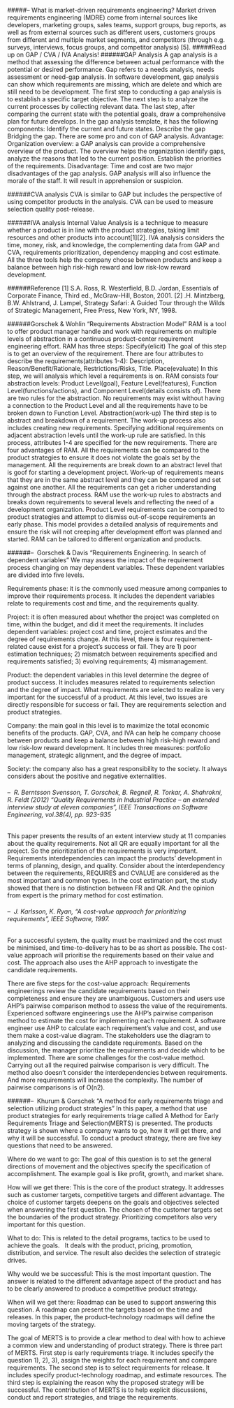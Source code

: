 #####– What is market-driven requirements engineering? 
Market driven requirements engineering (MDRE) come from internal sources like developers, marketing groups, sales teams, support groups, bug reports, as well as from external sources such as different users, customers groups from different and multiple market segments, and competitors (through e.g. surveys, interviews, focus groups, and competitor analysis) [5]. 
#####Read up on GAP / CVA / IVA Analysis!
######GAP Analysis
A gap analysis is a method that assessing the difference between actual performance with the potential or desired performance. Gap refers to a needs analysis, needs assessment or need-gap analysis. In software development, gap analysis can show which requirements are missing, which are delete and which are still need to be development.
The first step to conducting a gap analysis is to establish a specific target objective. The next step is to analyze the current processes by collecting relevant data. The last step, after comparing the current state with the potential goals, draw a comprehensive plan for future develops. 
In the gap analysis template, it has the following components:
Identify the current and future states. 
Describe the gap
Bridging the gap. 
There are some pro and con of GAP analysis.
Advantage: 
Organization overview: a GAP analysis can provide a comprehensive overview of the product. The overview helps the organization identify gaps, analyze the reasons that led to the current position. 
Establish the priorities of the requirements. 
Disadvantage:
Time and cost are two major disadvantages of the gap analysis. GAP analysis will also influence the morale of the staff. It will result in apprehension or suspicion.

######CVA analysis
CVA is similar to GAP but includes the perspective of using competitor products in the analysis. CVA can be used to measure selection quality post-release. 

######IVA analysis
Internal Value Analysis is a technique to measure whether a product is in line with the product strategies, taking limit resources and other products into account[1][2]. IVA analysis considers the time, money, risk, and knowledge, the complementing data from GAP and CVA, requirements prioritization, dependency mapping and cost estimate. 
All the three tools help the company choose between products and keep a balance between high risk-high reward and low risk-low reward development. 

######Reference
[1] S.A. Ross, R. Westerfield, B.D. Jordan, Essentials of Corporate Finance, Third ed., McGraw-Hill, Boston, 2001. 
[2] .H. Mintzberg, B.W. Ahlstrand, J. Lampel, Strategy Safari: A Guided Tour through the Wilds of Strategic Management, Free Press, New York, NY, 1998.  

######Gorschek & Wohlin “Requirements Abstraction Model” 
RAM is a tool to offer product manager handle and work with requirements on multiple levels of abstraction in a continuous product-center requirement engineering effort. 
RAM has three steps:
Specify(elicit)
The goal of this step is to get an overview of the requirement. There are four attributes to describe the requirements(attributes 1-4): Description, Reason/Benefit/Rationale, Restrictions/Risks, Title. 
Place(evaluate)
In this step, we will analysis which level a requirements is on. RAM consists four abstraction levels: Product Level(goal), Feature Level(features), Function Level(functions/actions), and Component Level(details consists of).  There are two rules for the abstraction. No requirements may exist without having a connection to the Product Level and all the requirements have to be broken down to Function Level.
Abstraction(work-up)
The third step is to abstract and breakdown of a requirement. The work-up process also includes creating new requirements. Specifying additional requirements on adjacent abstraction levels until the work-up rule are satisfied. In this process, attributes 1-4 are specified for the new requirements. 
There are four advantages of RAM. All the requirements can be compared to the product strategies to ensure it does not violate the goals set by the management. All the requirements are break down to an abstract level that is goof for starting a development project. Work-up of requirements means that they are in the same abstract level and they can be compared and set against one another. All the requirements can get a richer understanding through the abstract process. 
RAM use the work-up rules to abstracts and breaks down requirements to several levels and reflecting the need of a development organization. Product Level requirements can be compared to product strategies and attempt to dismiss out-of-scope requirements an early phase. This model provides a detailed analysis of requirements and ensure the risk will not creeping after development effort was planned and started. RAM can be tailored to different organization and products. 

######–  Gorschek & Davis “Requirements Engineering. In search of dependent variables” 
We may assess the impact of the requirement process changing on may dependent variables. These dependent variables are divided into five levels. 

Requirements phase: it is the commonly used measure among companies to improve their requirements process. It includes the dependent variables relate to requirements cost and time, and the requirements quality. 

Project: it is often measured about whether the project was completed on time, within the budget, and did it meet the requirements. It includes dependent variables: project cost and time, project estimates and the degree of requirements change. At this level, there is four requirement-related cause exist for a project’s success or fail. They are 1) poor estimation techniques; 2) mismatch between requirements specified and requirements satisfied; 3) evolving requirements; 4) mismanagement. 

Product: the dependent variables in this level determine the degree of product success. It includes measures related to requirements selection and the degree of impact. What requirements are selected to realize is very important for the successful of a product. At this level, two issues are directly responsible for success or fail. They are requirements selection and product strategies. 

Company: the main goal in this level is to maximize the total economic benefits of the products. GAP, CVA, and IVA can help he company choose between products and keep a balance between high risk-high reward and low risk-low reward development.  It includes three measures: portfolio management, strategic alignment, and the degree of impact. 

Society: the company also has a great responsibility to the society. It always considers about the positive and negative externalities.  

######	–  R. Berntsson Svensson, T. Gorschek, B. Regnell, R. Torkar, A. Shahrokni, R. Feldt (2012) “Quality Requirements in Industrial Practice – an extended interview study at eleven companies”, IEEE Transactions on Software Engineering, vol.38(4), pp. 923-935 
This paper presents the results of an extent interview study at 11 companies about the quality requirements. Not all QR are equally important for all the project. So the prioritization of the requirements is very important. Requirements interdependencies can impact the products’ development in terms of planning, design, and quality.  Consider about the interdependency between the requirements, REQUIRES and CVALUE are considered as the most important and common types. In the cost estimation part, the study showed that there is  no distinction between FR and QR. And the opinion from expert is the primary method for cost estimation.

######	–  J. Karlsson, K. Ryan, “A cost-value approach for prioritizing requirements”, IEEE Software, 1997. 
For a successful system, the quality must be maximized and the cost must be minimised, and time-to-delivery has to be as short as possible. The cost-value approach will prioritise the requirements based on their value and cost. The approach also uses the AHP approach to investigate the candidate requirements. 

There are five steps for the cost-value approach:
Requirements engineerings review the candidate requirements based on their completeness and ensure they are unambiguous. 
Customers and users use AHP’s pairwise comparison method to assess the value of the requirements. 
Experienced software engineerings use the AHP’s pairwise comparison method to estimate the cost for implementing each requirement. 
A software engineer use AHP to calculate each requirement’s value and cost, and use them make a cost-value diagram. 
The stakeholders use the diagram to analyzing and discussing the candidate requirements. 
Based on the discussion, the manager prioritize the requirements and decide which to be implemented. 
There are some challenges for the cost-value method. Carrying out all the required pairwise comparison is very difficult. The method also doesn’t consider the interdependencies between requirements. And more requirements will increase the complexity. The number of pairwise comparisons is of O(n2).

######–  Khurum & Gorschek “A method for early requirements triage and selection utilizing product strategies” 
In this paper, a method that use product strategies for early requirements triage called A Method for Early Requirements Triage and Selection(MERTS) is presented.  The products strategy is shown where a company wants to go, how it will get there, and why it will be successful. To conduct a product strategy, there are five key questions that need to be answered. 

Where do we want to go: The goal of this question is to set the general directions of movement and the objectives specify the specification of accomplishment. The example goal is like profit, growth, and market share. 

How will we get there: This is the core of the product strategy. It addresses such as customer targets, competitive targets and different advantage. The choice of customer targets deepens on the goals and objectives selected when answering the first question. The  chosen of the customer targets set the boundaries of the product strategy. Prioritizing competitors also very important for this question. 

What to do: This is related to the detail programs, tactics to be used to achieve the goals.   It deals with the product, pricing, promotion, distribution, and service. The result also decides the selection of strategic drives. 

Why would we be successful: This is the most important question. The answer is related to the different advantage aspect of the product and has to be clearly answered to produce a competitive product strategy. 

When will we get there: Roadmap can be used to support answering this question. A roadmap can present the targets based on the time and releases. In this paper, the product-technology roadmaps will define the moving targets of the strategy. 

The goal of MERTS is to provide a clear method to deal with how to achieve a common view and understanding of product strategy. There is three part of MERTS. First step is early requirements triage. It includes specify the question 1), 2), 3), assign the weights for each requirement and compare requirements. The second step is to select requirements for release. It includes specify product-technology roadmap,  and estimate resources. The third step is explaining the reason why the proposed strategy will be successful. The contribution of MERTS is to help explicit discussions, conduct and report strategies, and triage the requirements. 











